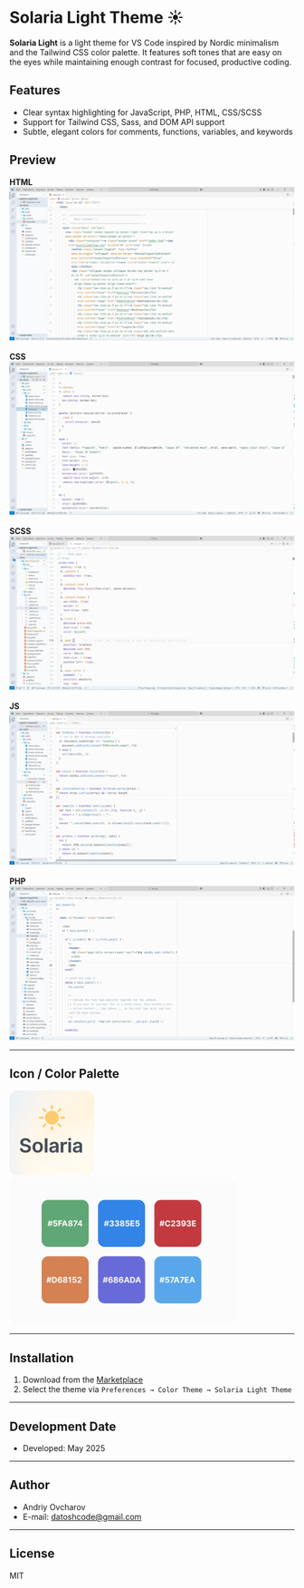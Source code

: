 # Solaria Light Theme ☀️

**Solaria Light** is a light theme for VS Code inspired by Nordic minimalism and the Tailwind CSS color palette. It features soft tones that are easy on the eyes while maintaining enough contrast for focused, productive coding.

## Features

- Clear syntax highlighting for JavaScript, PHP, HTML, CSS/SCSS
- Support for Tailwind CSS, Sass, and DOM API support
- Subtle, elegant colors for comments, functions, variables, and keywords

## Preview

**HTML** 
<img src="images/screenshot-light-theme-1.webp" alt="img"><br><br>
**CSS** 
<img src="images/screenshot-light-theme-2.webp" alt="img"><br><br>
**SCSS** 
<img src="images/screenshot-light-theme-4.webp" alt="img"><br><br>
**JS** 
<img src="images/screenshot-light-theme-3.webp" alt="img"><br><br>
**PHP** 
<img src="images/screenshot-light-theme-5.webp" alt="img">

---

## Icon / Сolor Palette 
<img src="images/icon-solaria-light.webp" width="150px" alt="img">
<img src="images/colors-light.webp" width="400px" alt="img">

---

## Installation

1. Download from the [Marketplace](https://marketplace.visualstudio.com/items?itemName=ovcharovcoder.solaria-light-theme)
2. Select the theme via `Preferences → Color Theme → Solaria Light Theme`

---

## Development Date  
- Developed: May 2025

---

## Author

- Andriy Ovcharov
- E-mail: datoshcode@gmail.com

---

## License

MIT

